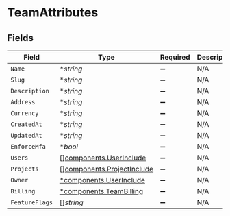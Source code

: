 # TeamAttributes


## Fields

| Field                                                                    | Type                                                                     | Required                                                                 | Description                                                              |
| ------------------------------------------------------------------------ | ------------------------------------------------------------------------ | ------------------------------------------------------------------------ | ------------------------------------------------------------------------ |
| `Name`                                                                   | **string*                                                                | :heavy_minus_sign:                                                       | N/A                                                                      |
| `Slug`                                                                   | **string*                                                                | :heavy_minus_sign:                                                       | N/A                                                                      |
| `Description`                                                            | **string*                                                                | :heavy_minus_sign:                                                       | N/A                                                                      |
| `Address`                                                                | **string*                                                                | :heavy_minus_sign:                                                       | N/A                                                                      |
| `Currency`                                                               | **string*                                                                | :heavy_minus_sign:                                                       | N/A                                                                      |
| `CreatedAt`                                                              | **string*                                                                | :heavy_minus_sign:                                                       | N/A                                                                      |
| `UpdatedAt`                                                              | **string*                                                                | :heavy_minus_sign:                                                       | N/A                                                                      |
| `EnforceMfa`                                                             | **bool*                                                                  | :heavy_minus_sign:                                                       | N/A                                                                      |
| `Users`                                                                  | [][components.UserInclude](../../models/components/userinclude.md)       | :heavy_minus_sign:                                                       | N/A                                                                      |
| `Projects`                                                               | [][components.ProjectInclude](../../models/components/projectinclude.md) | :heavy_minus_sign:                                                       | N/A                                                                      |
| `Owner`                                                                  | [*components.UserInclude](../../models/components/userinclude.md)        | :heavy_minus_sign:                                                       | N/A                                                                      |
| `Billing`                                                                | [*components.TeamBilling](../../models/components/teambilling.md)        | :heavy_minus_sign:                                                       | N/A                                                                      |
| `FeatureFlags`                                                           | []*string*                                                               | :heavy_minus_sign:                                                       | N/A                                                                      |
